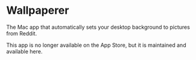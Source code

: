 # Wallpaperer
The Mac app that automatically sets your desktop background to pictures from Reddit.

This app is no longer available on the App Store, but it is maintained and available here.
